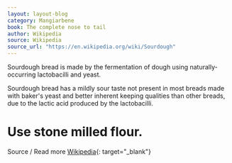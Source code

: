 ```yaml
---
layout: layout-blog
category: Mangiarbene
book: The complete nose to tail
author: Wikipedia
source: Wikipedia
source_url: "https://en.wikipedia.org/wiki/Sourdough"
---
```


Sourdough bread is made by the fermentation of dough using naturally-occurring lactobacilli and yeast.

Sourdough bread has a mildly sour taste not present in most breads made with baker's yeast and better inherent keeping qualities than other breads, due to the lactic acid produced by the lactobacilli.

# Use stone milled flour.

Source / Read more [Wikipedia](https://en.wikipedia.org/wiki/Sourdough){: target="_blank"}